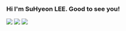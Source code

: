 ### Hi I'm SuHyeon LEE. Good to see you!

<a href="https://www.linkedin.com/in/suhyeon-lee-44a016229/" target="_blank"><img src="https://img.shields.io/badge/LinkedIn-FFFFFF?style=plastic&logo=linkedin&logoColor=0A66C2"/></a>
<a href="https://www.notion.so/Lesh-e3ed231a52294ce280b692559b40a2cc" target="_blank"><img src="https://img.shields.io/badge/Notion-FFFFFF?style=plastic&logo=notion&logoColor=000000"/></a>
<a href="*" target="_blank"><img src="https://img.shields.io/badge/dltngus4652@gmail.com-FFFFFF?style=plastic&logo=gmail&logoColor=EA4335"/></a>
